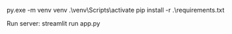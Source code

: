 py.exe -m venv venv
.\venv\Scripts\activate
pip install  -r .\requirements.txt

Run server:
streamlit run app.py
